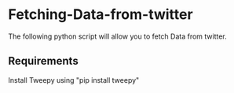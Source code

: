 # Fetching-Data-from-twitter
The following python script will allow you to fetch Data from twitter.
## Requirements
Install Tweepy using "pip install tweepy"
